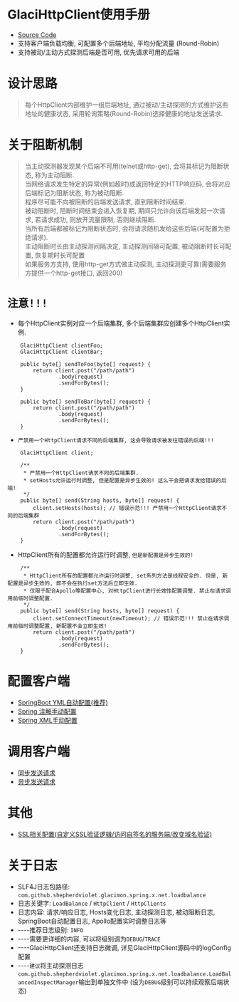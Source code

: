# GlaciHttpClient使用手册

* [Source Code](https://github.com/shepherdviolet/glacimon/tree/master/glacispring-httpclient/src/main/java/com/github/shepherdviolet/glacimon/spring/x/net/loadbalance)
* 支持客户端负载均衡, 可配置多个后端地址, 平均分配流量 (Round-Robin)
* 支持被动/主动方式探测后端是否可用, 优先请求可用的后端

# 设计思路

> 每个HttpClient内部维护一组后端地址, 通过被动/主动探测的方式维护这些地址的健康状态, 采用轮询策略(Round-Robin)选择健康的地址发送请求.

# 关于阻断机制

> 当主动探测器发现某个后端不可用(telnet或http-get), 会将其标记为阻断状态, 称为主动阻断. <br>
> 当网络请求发生特定的异常(例如超时)或返回特定的HTTP响应码, 会将对应后端标记为阻断状态, 称为被动阻断. <br>
> 程序尽可能不向被阻断的后端发送请求, 直到阻断时间结束. <br>
> 被动阻断时, 阻断时间结束会进入恢复期, 期间只允许向该后端发起一次请求, 若请求成功, 则放开流量限制, 否则继续阻断. <br>
> 当所有后端都被标记为阻断状态时, 会将请求随机发给这些后端(可配置为拒绝请求). <br>
> 主动阻断时长由主动探测间隔决定, 主动探测间隔可配置, 被动阻断时长可配置, 恢复期时长可配置<br>
> 如果服务方支持, 使用http-get方式做主动探测, 主动探测更可靠(需要服务方提供一个http-get接口, 返回200)<br>

# `注意!!!`

* 每个HttpClient实例对应一个后端集群, 多个后端集群应创建多个HttpClient实例. 

```text
    GlaciHttpClient clientFoo;
    GlaciHttpClient clientBar;
    
    public byte[] sendToFoo(byte[] request) {
        return client.post("/path/path")
                .body(request)
                .sendForBytes();
    }
    
    public byte[] sendToBar(byte[] request) {
        return client.post("/path/path")
                .body(request)
                .sendForBytes();
    }
```

* `严禁用一个HttpClient请求不同的后端集群, 这会导致请求被发往错误的后端!!!`

```text
    GlaciHttpClient client;

    /**
     * 严禁用一个HttpClient请求不同的后端集群. 
     * setHosts允许运行时调整, 但是配置是异步生效的! 这么干会把请求发给错误的后端!
     */
    public byte[] send(String hosts, byte[] request) {
        client.setHosts(hosts); // 错误示范!!! 严禁用一个HttpClient请求不同的后端集群
        return client.post("/path/path")
                .body(request)
                .sendForBytes();
    }
```

* HttpClient所有的配置都允许运行时调整, `但是新配置是异步生效的!`

```text
    /**
     * HttpClient所有的配置都允许运行时调整, set系列方法是线程安全的. 但是, 新配置是异步生效的, 即不会在执行set方法后立即生效. 
     * 仅限于配合Apollo等配置中心, 对HttpClient进行长效性配置调整. 禁止在请求调用前临时调整配置. 
     */
    public byte[] send(String hosts, byte[] request) {
        client.setConnectTimeout(newTimeout); // 错误示范!!! 禁止在请求调用前临时调整配置, 新配置不会立即生效!
        return client.post("/path/path")
                .body(request)
                .sendForBytes();
    }
```

# 配置客户端

* [SpringBoot YML自动配置(推荐)](https://github.com/shepherdviolet/glacimon/blob/master/docs/loadbalance/config-springboot.md)
* [Spring 注解手动配置](https://github.com/shepherdviolet/glacimon/blob/master/docs/loadbalance/config-annotation.md)
* [Spring XML手动配置](https://github.com/shepherdviolet/glacimon/blob/master/docs/loadbalance/config-xml.md)

# 调用客户端

* [同步发送请求](https://github.com/shepherdviolet/glacimon/blob/master/docs/loadbalance/invoke-sync.md)
* [异步发送请求](https://github.com/shepherdviolet/glacimon/blob/master/docs/loadbalance/invoke-async.md)

# 其他

* [SSL相关配置(自定义SSL验证逻辑/访问自签名的服务端/改变域名验证)](https://github.com/shepherdviolet/glacimon/blob/master/docs/loadbalance/ssl.md)

# 关于日志

* SLF4J日志包路径: `com.github.shepherdviolet.glacimon.spring.x.net.loadbalance`
* 日志关键字: `LoadBalance` / `HttpClient` / `HttpClients`
* 日志内容: 请求/响应日志, Hosts变化日志, 主动探测日志, 被动阻断日志, SpringBoot自动配置日志, Apollo配置实时调整日志等
* ----推荐日志级别: `INFO`
* ----需要更详细的内容, 可以将级别调为`DEBUG`/`TRACE`
* ----GlaciHttpClient还支持日志微调, 详见GlaciHttpClient源码中的logConfig配置
* ----`建议`将主动探测日志`com.github.shepherdviolet.glacimon.spring.x.net.loadbalance.LoadBalancedInspectManager`输出到单独文件中 (设为`DEBUG`级别可以持续观察后端状态)
